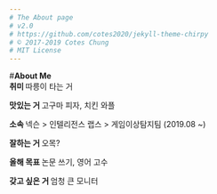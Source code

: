```yaml
---
# The About page
# v2.0
# https://github.com/cotes2020/jekyll-theme-chirpy
# © 2017-2019 Cotes Chung
# MIT License
---
```

#<b>About Me</b>
<br/>
<b> 취미 </b> 따릉이 타는 거  

<b> 맛있는 거 </b> 고구마 피자, 치킨 와플  

<b> 소속 </b> 넥슨 > 인텔리전스 랩스 > 게임이상탐지팀 (2019.08 ~)

<b> 잘하는 거 </b> 오목?  

<b> 올해 목표 </b> 논문 쓰기, 영어 고수

<b> 갖고 싶은 거 </b> 엄청 큰 모니터
